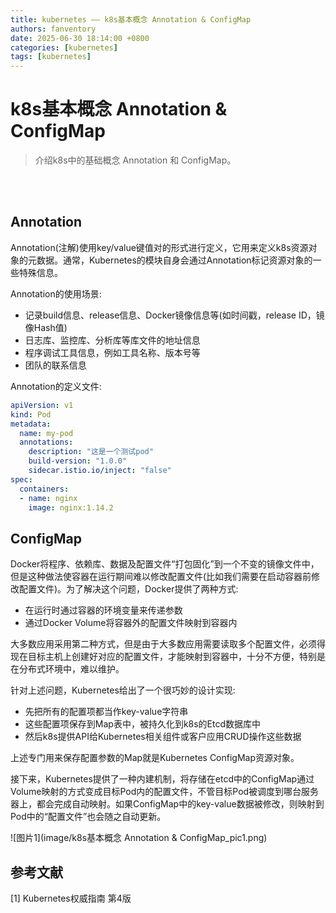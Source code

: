 ```yaml
---
title: kubernetes —— k8s基本概念 Annotation & ConfigMap
authors: fanventory
date: 2025-06-30 18:14:00 +0800
categories: [kubernetes]
tags: [kubernetes]
---
```


# k8s基本概念 Annotation & ConfigMap
> 介绍k8s中的基础概念 Annotation 和 ConfigMap。

<br>
<br>

## Annotation

Annotation(注解)使用key/value键值对的形式进行定义，它用来定义k8s资源对象的元数据。通常，Kubernetes的模块自身会通过Annotation标记资源对象的一些特殊信息。

Annotation的使用场景:
+ 记录build信息、release信息、Docker镜像信息等(如时间戳，release ID，镜像Hash值)
+ 日志库、监控库、分析库等库文件的地址信息
+ 程序调试工具信息，例如工具名称、版本号等
+ 团队的联系信息

Annotation的定义文件:

```yaml
apiVersion: v1
kind: Pod
metadata:
  name: my-pod
  annotations:
    description: "这是一个测试pod"
    build-version: "1.0.0"
    sidecar.istio.io/inject: "false"
spec:
  containers:
  - name: nginx
    image: nginx:1.14.2
```

## ConfigMap

Docker将程序、依赖库、数据及配置文件“打包固化”到一个不变的镜像文件中，但是这种做法使容器在运行期间难以修改配置文件(比如我们需要在启动容器前修改配置文件)。为了解决这个问题，Docker提供了两种方式:
+ 在运行时通过容器的环境变量来传递参数
+ 通过Docker Volume将容器外的配置文件映射到容器内

大多数应用采用第二种方式，但是由于大多数应用需要读取多个配置文件，必须得现在目标主机上创建好对应的配置文件，才能映射到容器中，十分不方便，特别是在分布式环境中，难以维护。

针对上述问题，Kubernetes给出了一个很巧妙的设计实现:
+ 先把所有的配置项都当作key-value字符串
+ 这些配置项保存到Map表中，被持久化到k8s的Etcd数据库中
+ 然后k8s提供API给Kubernetes相关组件或客户应用CRUD操作这些数据

上述专门用来保存配置参数的Map就是Kubernetes ConfigMap资源对象。

接下来，Kubernetes提供了一种内建机制，将存储在etcd中的ConfigMap通过Volume映射的方式变成目标Pod内的配置文件，不管目标Pod被调度到哪台服务器上，都会完成自动映射。如果ConfigMap中的key-value数据被修改，则映射到Pod中的“配置文件”也会随之自动更新。

![图片1](image/k8s基本概念 Annotation & ConfigMap_pic1.png)

## 参考文献

[1] Kubernetes权威指南 第4版
